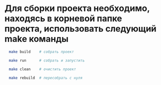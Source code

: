 # Для сборки проекта необходимо, находясь в корневой папке проекта, использовать следующий make команды

```bash
  make build    # собрать проект
```
```bash
  make run      # собрать и запустить
```
```bash
  make clean    # очистить проект
```
```bash
  make rebuild  # пересобрать с нуля
```
